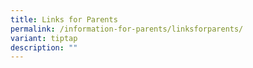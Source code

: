 ```yaml
---
title: Links for Parents
permalink: /information-for-parents/linksforparents/
variant: tiptap
description: ""
---
```

